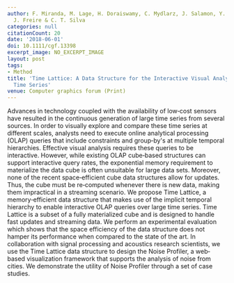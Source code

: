 ```yaml
---
author: F. Miranda, M. Lage, H. Doraiswamy, C. Mydlarz, J. Salamon, Y. Lockerman,
  J. Freire & C. T. Silva
categories: null
citationCount: 20
date: '2018-06-01'
doi: 10.1111/cgf.13398
excerpt_image: NO_EXCERPT_IMAGE
layout: post
tags:
- Method
title: 'Time Lattice: A Data Structure for the Interactive Visual Analysis of Large
  Time Series'
venue: Computer graphics forum (Print)
---
```

Advances in technology coupled with the availability of low‐cost sensors have resulted in the continuous generation of large time series from several sources. In order to visually explore and compare these time series at different scales, analysts need to execute online analytical processing (OLAP) queries that include constraints and group‐by's at multiple temporal hierarchies. Effective visual analysis requires these queries to be interactive. However, while existing OLAP cube‐based structures can support interactive query rates, the exponential memory requirement to materialize the data cube is often unsuitable for large data sets. Moreover, none of the recent space‐efficient cube data structures allow for updates. Thus, the cube must be re‐computed whenever there is new data, making them impractical in a streaming scenario. We propose Time Lattice, a memory‐efficient data structure that makes use of the implicit temporal hierarchy to enable interactive OLAP queries over large time series. Time Lattice is a subset of a fully materialized cube and is designed to handle fast updates and streaming data. We perform an experimental evaluation which shows that the space efficiency of the data structure does not hamper its performance when compared to the state of the art. In collaboration with signal processing and acoustics research scientists, we use the Time Lattice data structure to design the Noise Profiler, a web‐based visualization framework that supports the analysis of noise from cities. We demonstrate the utility of Noise Profiler through a set of case studies.
